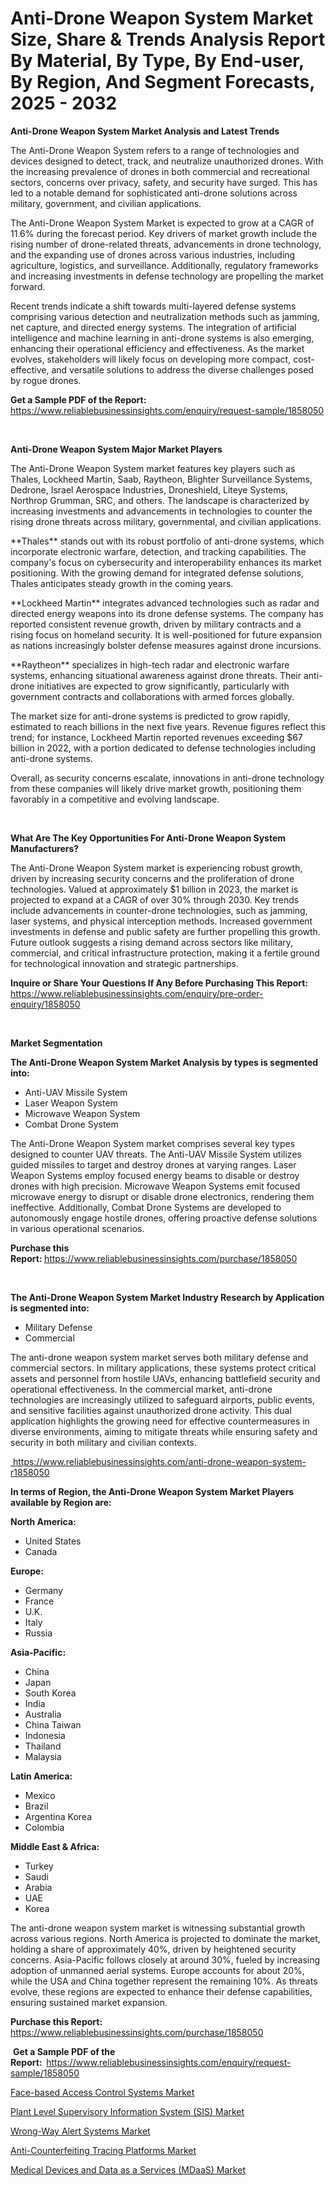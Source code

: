 <p><h1>Anti-Drone Weapon System Market Size, Share & Trends Analysis Report By Material, By Type, By End-user, By Region, And Segment Forecasts, 2025 - 2032</h1></p><p><strong>Anti-Drone Weapon System Market Analysis and Latest Trends</strong></p>
<p><p>The Anti-Drone Weapon System refers to a range of technologies and devices designed to detect, track, and neutralize unauthorized drones. With the increasing prevalence of drones in both commercial and recreational sectors, concerns over privacy, safety, and security have surged. This has led to a notable demand for sophisticated anti-drone solutions across military, government, and civilian applications.</p><p>The Anti-Drone Weapon System Market is expected to grow at a CAGR of 11.6% during the forecast period. Key drivers of market growth include the rising number of drone-related threats, advancements in drone technology, and the expanding use of drones across various industries, including agriculture, logistics, and surveillance. Additionally, regulatory frameworks and increasing investments in defense technology are propelling the market forward.</p><p>Recent trends indicate a shift towards multi-layered defense systems comprising various detection and neutralization methods such as jamming, net capture, and directed energy systems. The integration of artificial intelligence and machine learning in anti-drone systems is also emerging, enhancing their operational efficiency and effectiveness. As the market evolves, stakeholders will likely focus on developing more compact, cost-effective, and versatile solutions to address the diverse challenges posed by rogue drones.</p></p>
<p><strong>Get a Sample PDF of the Report:&nbsp;</strong> <a href="https://www.reliablebusinessinsights.com/enquiry/request-sample/1858050?utm_campaign=2629&utm_medium=2&utm_source=Github&utm_content=ia&utm_term=11032025&utm_id=anti-drone-weapon-system">https://www.reliablebusinessinsights.com/enquiry/request-sample/1858050</a></p>
<p>&nbsp;</p>
<p><strong>Anti-Drone Weapon System Major Market Players</strong></p>
<p><p>The Anti-Drone Weapon System market features key players such as Thales, Lockheed Martin, Saab, Raytheon, Blighter Surveillance Systems, Dedrone, Israel Aerospace Industries, Droneshield, Liteye Systems, Northrop Grumman, SRC, and others. The landscape is characterized by increasing investments and advancements in technologies to counter the rising drone threats across military, governmental, and civilian applications.</p><p>**Thales** stands out with its robust portfolio of anti-drone systems, which incorporate electronic warfare, detection, and tracking capabilities. The company's focus on cybersecurity and interoperability enhances its market positioning. With the growing demand for integrated defense solutions, Thales anticipates steady growth in the coming years.</p><p>**Lockheed Martin** integrates advanced technologies such as radar and directed energy weapons into its drone defense systems. The company has reported consistent revenue growth, driven by military contracts and a rising focus on homeland security. It is well-positioned for future expansion as nations increasingly bolster defense measures against drone incursions.</p><p>**Raytheon** specializes in high-tech radar and electronic warfare systems, enhancing situational awareness against drone threats. Their anti-drone initiatives are expected to grow significantly, particularly with government contracts and collaborations with armed forces globally.</p><p>The market size for anti-drone systems is predicted to grow rapidly, estimated to reach billions in the next five years. Revenue figures reflect this trend; for instance, Lockheed Martin reported revenues exceeding $67 billion in 2022, with a portion dedicated to defense technologies including anti-drone systems.</p><p>Overall, as security concerns escalate, innovations in anti-drone technology from these companies will likely drive market growth, positioning them favorably in a competitive and evolving landscape.</p></p>
<p>&nbsp;</p>
<p><strong>What Are The Key Opportunities For Anti-Drone Weapon System Manufacturers?</strong></p>
<p><p>The Anti-Drone Weapon System market is experiencing robust growth, driven by increasing security concerns and the proliferation of drone technologies. Valued at approximately $1 billion in 2023, the market is projected to expand at a CAGR of over 30% through 2030. Key trends include advancements in counter-drone technologies, such as jamming, laser systems, and physical interception methods. Increased government investments in defense and public safety are further propelling this growth. Future outlook suggests a rising demand across sectors like military, commercial, and critical infrastructure protection, making it a fertile ground for technological innovation and strategic partnerships.</p></p>
<p><strong>Inquire or Share Your Questions If Any Before Purchasing This Report:</strong> <a href="https://www.reliablebusinessinsights.com/enquiry/pre-order-enquiry/1858050?utm_campaign=2629&utm_medium=2&utm_source=Github&utm_content=ia&utm_term=11032025&utm_id=anti-drone-weapon-system">https://www.reliablebusinessinsights.com/enquiry/pre-order-enquiry/1858050</a></p>
<p>&nbsp;</p>
<p><strong>Market Segmentation</strong></p>
<p><strong>The Anti-Drone Weapon System Market Analysis by types is segmented into:</strong></p>
<p><ul><li>Anti-UAV Missile System</li><li>Laser Weapon System</li><li>Microwave Weapon System</li><li>Combat Drone System</li></ul></p>
<p><p>The Anti-Drone Weapon System market comprises several key types designed to counter UAV threats. The Anti-UAV Missile System utilizes guided missiles to target and destroy drones at varying ranges. Laser Weapon Systems employ focused energy beams to disable or destroy drones with high precision. Microwave Weapon Systems emit focused microwave energy to disrupt or disable drone electronics, rendering them ineffective. Additionally, Combat Drone Systems are developed to autonomously engage hostile drones, offering proactive defense solutions in various operational scenarios.</p></p>
<p><strong>Purchase this Report:&nbsp;</strong><a href="https://www.reliablebusinessinsights.com/purchase/1858050?utm_campaign=2629&utm_medium=2&utm_source=Github&utm_content=ia&utm_term=11032025&utm_id=anti-drone-weapon-system">https://www.reliablebusinessinsights.com/purchase/1858050</a></p>
<p>&nbsp;</p>
<p><strong>The Anti-Drone Weapon System Market Industry Research by Application is segmented into:</strong></p>
<p><ul><li>Military Defense</li><li>Commercial</li></ul></p>
<p><p>The anti-drone weapon system market serves both military defense and commercial sectors. In military applications, these systems protect critical assets and personnel from hostile UAVs, enhancing battlefield security and operational effectiveness. In the commercial market, anti-drone technologies are increasingly utilized to safeguard airports, public events, and sensitive facilities against unauthorized drone activity. This dual application highlights the growing need for effective countermeasures in diverse environments, aiming to mitigate threats while ensuring safety and security in both military and civilian contexts.</p></p>
<p><a href="https://www.reliablebusinessinsights.com/anti-drone-weapon-system-r1858050?utm_campaign=2629&utm_medium=2&utm_source=Github&utm_content=ia&utm_term=11032025&utm_id=anti-drone-weapon-system">&nbsp;https://www.reliablebusinessinsights.com/anti-drone-weapon-system-r1858050</a></p>
<p><strong>In terms of Region, the Anti-Drone Weapon System Market Players available by Region are:</strong></p>
<p>
    <p> <strong> North America: </strong>
        <ul>
            <li>United States</li>
            <li>Canada</li>
        </ul>
        </p> 
    <p> <strong> Europe: </strong>
        <ul>
            <li>Germany</li>
            <li>France</li>
            <li>U.K.</li>
            <li>Italy</li>
            <li>Russia</li>
        </ul>
        </p> 
    <p> <strong> Asia-Pacific: </strong>
        <ul>
            <li>China</li>
            <li>Japan</li>
            <li>South Korea</li>
            <li>India</li>
            <li>Australia</li>
            <li>China Taiwan</li>
            <li>Indonesia</li>
            <li>Thailand</li>
            <li>Malaysia</li>
        </ul>
        </p> 
    <p> <strong> Latin America: </strong>
        <ul>
            <li>Mexico</li>
            <li>Brazil</li>
            <li>Argentina Korea</li>
            <li>Colombia</li>
        </ul>
        </p> 
    <p> <strong> Middle East & Africa: </strong>
        <ul>
            <li>Turkey</li>
            <li>Saudi</li>
            <li>Arabia</li>
            <li>UAE</li>
            <li>Korea</li>
        </ul>
    </p>
    </p>
<p><p>The anti-drone weapon system market is witnessing substantial growth across various regions. North America is projected to dominate the market, holding a share of approximately 40%, driven by heightened security concerns. Asia-Pacific follows closely at around 30%, fueled by increasing adoption of unmanned aerial systems. Europe accounts for about 20%, while the USA and China together represent the remaining 10%. As threats evolve, these regions are expected to enhance their defense capabilities, ensuring sustained market expansion.</p></p>
<p><strong>Purchase this Report: </strong><a href="https://www.reliablebusinessinsights.com/purchase/1858050?utm_campaign=2629&utm_medium=2&utm_source=Github&utm_content=ia&utm_term=11032025&utm_id=anti-drone-weapon-system">https://www.reliablebusinessinsights.com/purchase/1858050</a></p>
<p>&nbsp;<strong>Get a Sample PDF of the Report:&nbsp;&nbsp;</strong><a href="https://www.reliablebusinessinsights.com/enquiry/request-sample/1858050?utm_campaign=2629&utm_medium=2&utm_source=Github&utm_content=ia&utm_term=11032025&utm_id=anti-drone-weapon-system">https://www.reliablebusinessinsights.com/enquiry/request-sample/1858050</a></p>
<p><strong></strong></p>
<p><p><a href="https://github.com/oslieselotte2192/Market-Research-Report-List-1/blob/main/face-based-access-control-systems-market.md?utm_campaign=2629&utm_medium=2&utm_source=Github&utm_content=ia&utm_term=11032025&utm_id=anti-drone-weapon-system">Face-based Access Control Systems Market</a></p><p><a href="https://github.com/lizamflotow/Market-Research-Report-List-1/blob/main/plant-level-supervisory-information-system-sis-market.md?utm_campaign=2629&utm_medium=2&utm_source=Github&utm_content=ia&utm_term=11032025&utm_id=anti-drone-weapon-system">Plant Level Supervisory Information System (SIS) Market</a></p><p><a href="https://github.com/watzondechao/Market-Research-Report-List-1/blob/main/wrong-way-alert-systems-market.md?utm_campaign=2629&utm_medium=2&utm_source=Github&utm_content=ia&utm_term=11032025&utm_id=anti-drone-weapon-system">Wrong-Way Alert Systems Market</a></p><p><a href="https://github.com/phephezxnf/Market-Research-Report-List-1/blob/main/anti-counterfeiting-tracing-platforms-market.md?utm_campaign=2629&utm_medium=2&utm_source=Github&utm_content=ia&utm_term=11032025&utm_id=anti-drone-weapon-system">Anti-Counterfeiting Tracing Platforms Market</a></p><p><a href="https://github.com/tambraunrue691969/Market-Research-Report-List-1/blob/main/medical-devices-and-data-as-a-services-mdaas-market.md?utm_campaign=2629&utm_medium=2&utm_source=Github&utm_content=ia&utm_term=11032025&utm_id=anti-drone-weapon-system">Medical Devices and Data as a Services (MDaaS) Market</a></p></p>